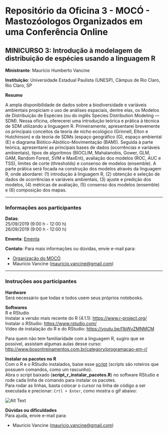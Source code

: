 # Repositório da Oficina 3 - MOCÓ - Mastozóologos Organizados em uma Conferência Online

## MINICURSO 3: Introdução à modelagem de distribuição de espécies usando a linguagem R 

**Ministrante**: Maurício Humberto Vancine

**Instituição**: Universidade Estadual Paulista (UNESP), Câmpus de Rio Claro, Rio Claro, SP

**Resumo**

A ampla disponibilidade de dados sobre a biodiversidade e variáveis ambientais propiciam o uso de análises espaciais, dentre elas, os Modelos de Distribuição de Espécies (ou do inglês Species Distribution Modeling — SDM). Nessa oficina, oferecerei uma introdução teórica e prática à técnica de SDM utilizando a linguagem R. Primeiramente, apresentarei brevemente os principais conceitos da teoria de nicho ecológico (Grinnell, Elton e Hutchinson) e da teoria de SDMs (espaço geográfico (G), espaço ambiental (E) e diagrama Biótico-Abiótico-Movimentação (BAM)). Seguida à parte teórica, apresentarei as principais bases de dados (ocorrências e variáveis ambientais), tipos de algoritmos (BIOCLIM, Mahalanobis, Gower, GLM, GAM, Random Forest, SVM e MaxEnt), avaliação dos modelos (ROC, AUC e TSS), limites de corte (thresholds) e consenso de modelos (ensemble). A parte prática será focada na construção dos modelos através da linguagem R, onde abordarei: (1) introdução à linguagem R, (2) obtenção e seleção de dados de ocorrências e variáveis ambientais, (3) ajuste e predição dos modelos, (4) métricas de avaliação, (5) consenso dos modelos (ensemble) e (6) composição dos mapas.

---

### Informações aos participantes

**Datas**:
<br>
25/09/2019 (9:00 h - 12:00 h)
<br> 
26/09/2019 (9:00 h - 12:00 h)

**Ementa**: [Ementa](https://github.com/mauriciovancine/workshop-r-sdm/blob/master/00_plano_ensino/plano_ensino_workshop_r_sdm.pdf)

**Contato**: 
Para mais informações ou dúvidas, envie e-mail para:

- [Organização do MOCÓ](https://moco2021.com.br/home/comissao-organizadora/)
- Maurício Vancine (mauricio.vancine@gmail.com)

---

### Instruções aos participantes

**Hardware** <br>
Será necessário que todas e todos usem seus próprios notebooks.

**Softwares**<br>R e RStudio <br>
Instalar a versão mais recente do R (4.1.1): https://www.r-project.org/ <br>
Instalar o RStudio: https://www.rstudio.com/ <br>
Vídeo de instalação do R e do RStudio: https://youtu.be/l1bWvZMNMCM <br>

Para quem não tem familiaridade com a linguagem R, sugiro que se possível, assistam algumas aulas desse curso: http://www.bosontreinamentos.com.br/category/programacao-em-r/

**Instalar os pacotes no R** <br>
Com o R e o RStudio instalados, baixe esse [script](https://github.com/mauriciovancine/workshop-r-sdm/blob/master/02_scripts/script_r_instalar_pacotes.R) (scripts são roteiros que possuem comandos, como um rascunho). <br>
Abra o script baixado (**script_r_instalar_pacotes.R**) no software RStudio e rode cada linha de comando para instalar os pacotes. <br>
Para rodar as linhas, basta colocar o cursor na linha de código a ser executada e precionar: `Crtl + Enter`, como mostra o gif abaixo:

![Alt Text](https://appsilon.com/wp-content/uploads/2019/03/blog_code_execution_optimized.gif)

**Dúvidas ou dificuldades** <br>
Para ajuda, envie e-mail para: <br>

- Maurício Vancine (mauricio.vancine@gmail.com)
